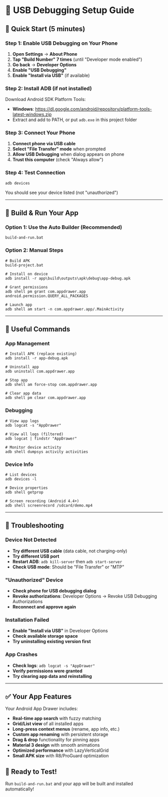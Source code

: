 # 📱 USB Debugging Setup Guide

## 🚀 Quick Start (5 minutes)

### Step 1: Enable USB Debugging on Your Phone
1. **Open Settings** → **About Phone**
2. **Tap "Build Number" 7 times** (until "Developer mode enabled")
3. **Go back** → **Developer Options**
4. **Enable "USB Debugging"**
5. **Enable "Install via USB"** (if available)

### Step 2: Install ADB (if not installed)
Download Android SDK Platform Tools:
- **Windows**: https://dl.google.com/android/repository/platform-tools-latest-windows.zip
- Extract and add to PATH, or put `adb.exe` in this project folder

### Step 3: Connect Your Phone
1. **Connect phone via USB cable**
2. **Select "File Transfer" mode** when prompted
3. **Allow USB Debugging** when dialog appears on phone
4. **Trust this computer** (check "Always allow")

### Step 4: Test Connection
```batch
adb devices
```
You should see your device listed (not "unauthorized")

---

## 🎯 Build & Run Your App

### Option 1: Use the Auto Builder (Recommended)
```batch
build-and-run.bat
```

### Option 2: Manual Steps
```batch
# Build APK
build-project.bat

# Install on device  
adb install -r app\build\outputs\apk\debug\app-debug.apk

# Grant permissions
adb shell pm grant com.appdrawer.app android.permission.QUERY_ALL_PACKAGES

# Launch app
adb shell am start -n com.appdrawer.app/.MainActivity
```

---

## 🔧 Useful Commands

### App Management
```batch
# Install APK (replace existing)
adb install -r app-debug.apk

# Uninstall app
adb uninstall com.appdrawer.app

# Stop app
adb shell am force-stop com.appdrawer.app

# Clear app data
adb shell pm clear com.appdrawer.app
```

### Debugging
```batch
# View app logs
adb logcat -s "AppDrawer"

# View all logs (filtered)
adb logcat | findstr "AppDrawer"

# Monitor device activity
adb shell dumpsys activity activities
```

### Device Info
```batch
# List devices
adb devices -l

# Device properties
adb shell getprop

# Screen recording (Android 4.4+)
adb shell screenrecord /sdcard/demo.mp4
```

---

## 🚨 Troubleshooting

### Device Not Detected
- **Try different USB cable** (data cable, not charging-only)
- **Try different USB port**
- **Restart ADB**: `adb kill-server` then `adb start-server`
- **Check USB mode**: Should be "File Transfer" or "MTP"

### "Unauthorized" Device
- **Check phone for USB debugging dialog**
- **Revoke authorizations**: Developer Options → Revoke USB Debugging Authorizations
- **Reconnect and approve again**

### Installation Failed
- **Enable "Install via USB"** in Developer Options
- **Check available storage space**
- **Try uninstalling existing version first**

### App Crashes
- **Check logs**: `adb logcat -s "AppDrawer"`
- **Verify permissions were granted**
- **Try clearing app data and reinstalling**

---

## ✅ Your App Features

Your Android App Drawer includes:
- **Real-time app search** with fuzzy matching
- **Grid/List view** of all installed apps  
- **Long-press context menus** (rename, app info, etc.)
- **Custom app renaming** with persistent storage
- **Drag & drop** functionality for pinning apps
- **Material 3 design** with smooth animations
- **Optimized performance** with LazyVerticalGrid
- **Small APK size** with R8/ProGuard optimization

## 🎉 Ready to Test!

Run `build-and-run.bat` and your app will be built and installed automatically! 
